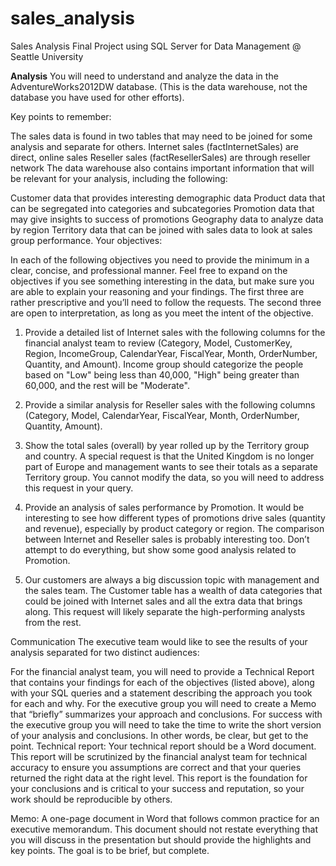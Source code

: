 # sales_analysis
Sales Analysis Final Project using SQL Server for Data Management @ Seattle University

**Analysis**
You will need to understand and analyze the data in the AdventureWorks2012DW database. (This is the data warehouse, not the database you have used for other efforts).

Key points to remember:

The sales data is found in two tables that may need to be joined for some analysis and separate for others.
Internet sales (factInternetSales) are direct, online sales
Reseller sales (factResellerSales) are through reseller network
The data warehouse also contains important information that will be relevant for your analysis, including the following:

Customer data that provides interesting demographic data
Product data that can be segregated into categories and subcategories
Promotion data that may give insights to success of promotions
Geography data to analyze data by region
Territory data that can be joined with sales data to look at sales group performance.
Your objectives:

In each of the following objectives you need to provide the minimum in a clear, concise, and professional manner. Feel free to expand on the objectives if you see something interesting in the data, but make sure you are able to explain your reasoning and your findings. The first three are rather prescriptive and you’ll need to follow the requests. The second three are open to interpretation, as long as you meet the intent of the objective.

1. Provide a detailed list of Internet sales with the following columns for the financial analyst team to review (Category, Model, CustomerKey, Region, IncomeGroup, CalendarYear, FiscalYear, Month, OrderNumber, Quantity, and Amount). Income group should categorize the people based on "Low" being less than 40,000, "High" being greater than 60,000, and the rest will be "Moderate".

2. Provide a similar analysis for Reseller sales with the following columns (Category, Model, CalendarYear, FiscalYear, Month, OrderNumber, Quantity, Amount).

3. Show the total sales (overall) by year rolled up by the Territory group and country. A special request is that the United Kingdom is no longer part of Europe and management wants to see their totals as a separate Territory group. You cannot modify the data, so you will need to address this request in your query.

4. Provide an analysis of sales performance by Promotion. It would be interesting to see how different types of promotions drive sales (quantity and revenue), especially by product category or region. The comparison between Internet and Reseller sales is probably interesting too. Don’t attempt to do everything, but show some good analysis related to Promotion.

5. Our customers are always a big discussion topic with management and the sales team. The Customer table has a wealth of data categories that could be joined with Internet sales and all the extra data that brings along. This request will likely separate the high-performing analysts from the rest.


Communication
The executive team would like to see the results of your analysis separated for two distinct audiences:

For the financial analyst team, you will need to provide a Technical Report that contains your findings for each of the objectives (listed above), along with your SQL queries and a statement describing the approach you took for each and why.
For the executive group you will need to create a Memo that “briefly” summarizes your approach and conclusions. For success with the executive group you will need to take the time to write the short version of your analysis and conclusions. In other words, be clear, but get to the point.
Technical report: Your technical report should be a Word document. This report will be scrutinized by the financial analyst team for technical accuracy to ensure you assumptions are correct and that your queries returned the right data at the right level. This report is the foundation for your conclusions and is critical to your success and reputation, so your work should be reproducible by others.

Memo: A one-page document in Word that follows common practice for an executive memorandum. This document should not restate everything that you will discuss in the presentation but should provide the highlights and key points. The goal is to be brief, but complete.
